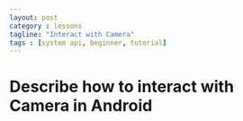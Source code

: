 ```yaml
---
layout: post
category : lessons
tagline: "Interact with Camera"
tags : [system api, beginner, tutorial]
---
```

# Describe how to interact with Camera in Android
